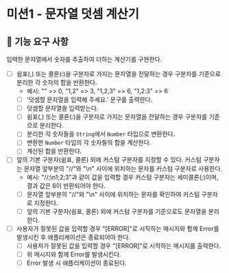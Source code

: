 # 미션1 - 문자열 덧셈 계산기

## 🎯 기능 요구 사항
입력한 문자열에서 숫자를 추출하여 더하는 계산기를 구현한다.

- [ ] 쉼표(,) 또는 콜론(:)을 구분자로 가지는 문자열을 전달하는 경우 구분자를 기준으로 분리한 각 숫자의 합을 반환한다.
    - 예시: "" => 0, "1,2" => 3, "1,2,3" => 6, "1,2:3" => 6
    - [ ] '덧셈할 문자열을 입력해 주세요.' 문구를 출력한다.
    - [ ] 덧셈할 문자열을 입력받는다.
    - [ ] 쉼표(,) 또는 콜론(:)을 구분자로 가지는 문자열을 전달하는 경우 구분자를 기준으로 분리한다.
    - [ ] 분리한 각 숫자들을 `String`에서 `Number` 타입으로 변환한다.
    - [ ] 변환한 `Number` 타입의 각 숫자들의 합을 계산한다.
    - [ ] 계산된 합을 반환한다.
- [ ] 앞의 기본 구분자(쉼표, 콜론) 외에 커스텀 구분자를 지정할 수 있다. 커스텀 구분자는 문자열 앞부분의 "//"와 "\n" 사이에 위치하는 문자를 커스텀 구분자로 사용한다.
    - 예시: "//;\n1;2;3"과 같이 값을 입력할 경우 커스텀 구분자는 세미콜론(;)이며, 결과 값은 6이 반환되어야 한다.
    - [ ] 문자열 앞부분의 "//"와 "\n" 사이에 위치하는 문자를 확인하여 커스텀 구분자로 지정한다.
    - [ ] 앞의 기본 구분자(쉼표, 콜론) 외에 커스텀 구분자를 기준으로도 문자열을 분리한다.
- [ ] 사용자가 잘못된 값을 입력할 경우 "[ERROR]"로 시작하는 메시지와 함께 Error를 발생시킨 후 애플리케이션은 종료되어야 한다.
    - [ ] 사용자가 잘못된 값을 입력할 경우 "[ERROR]"로 시작하는 메시지를 출력한다.
    - [ ] 위 메시지와 함께 Error를 발생시킨다.
    - [ ] Error 발생 시 애플리케이션이 종료된다.